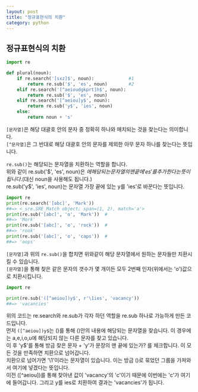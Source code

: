 ```yaml
---
layout: post
title: "정규표현식의 치환" 
category: python
---  
```

  
  
## 정규표현식의 치환  
  
```Python
import re

def plural(noun):          
    if re.search('[sxz]$', noun):             #1
        return re.sub('$', 'es', noun)        #2
    elif re.search('[^aeioudgkprt]h$', noun):
        return re.sub('$', 'es', noun)       
    elif re.search('[^aeiou]y$', noun):      
        return re.sub('y$', 'ies', noun)     
    else:
        return noun + 's'
```
`[문자열]`은 해당 대괄호 안의 문자 중 정확히 하나와 매치되는 것을 찾는다는 의미합니다.  
`[^문자열]`은 그 반대로 해당 대괄호 안의 문자를 제외한 아무 문자 하나를 찾는다는 뜻입니다.  
  
`re.sub()`는 해당되는 문자열을 치환하는 역할을 합니다.  
위와 같이 re.sub('$', 'es', noun)은 $에 해당되는 문자열의 맨 끝에 'es'를 추가한다는 뜻이 됩니다.($대신 noun을 사용해도 됩니다.)  
re.sub('y$', 'ies', noun)는 문자열 가장 끝에 있는 y를 'ies'로 바꾼다는 뜻입니다.  
  
  
```Python
import re
print(re.search('[abc]', 'Mark'))    
##=> <_sre.SRE_Match object; span=(1, 2), match='a'>
print(re.sub('[abc]', 'o', 'Mark'))  #
##=> 'Mork'
print(re.sub('[abc]', 'o', 'rock'))  #
##=> 'rook'
print(re.sub('[abc]', 'o', 'caps'))  #
##=> 'oops'
```  
`[문자열]`과 위의 `re.sub()`을 합치면 위와같이 해당 문자열에서 원하는 문자들만 치환시킬 수 있습니다.  
`[문자열]`을 통해 찾은 같은 문자의 갯수가 몇 개이든 모두 2번째 인자(위에서는 'o')값으로 치환시킵니다.  
  
  
```Python
import re

print(re.sub('([^aeiou])y$', r'\1ies', 'vacancy'))  
##=> 'vacancies'
```  
위의 코드는 re.search와 re.sub가 각자 하던 역할을 re.sub 하나로 가능하게 만든 코드입니다.  
먼저 `([^aeiou])y$`는 ()를 통해 ()안의 내용에 해당되는 문자열을 찾습니다. 이 경우에는 a,e,i,o,u에 해당되지 않는 다른 문자를 찾고 있습니다.  
이 후 'y$'를 통해 방금 찾은 문자 + 'y'가 문장의 맨 끝에 있는가? 를 체크합니다. 이 모든 것을 만족하면 치환으로 넘어갑니다.  
치환으로 넘어가면 '\1'이라는 문자열이 있습니다. 이는 방금 ()로 묶었던 그룹을 가져와서 여기에 넣겠다는 뜻입니다.  
이전 ([^aeiou])를 통해 찾아낸 값이 'vacancy'의 'c'이기 때문에 이번에는 'c'가 여기에 들어갑니다. 그리고 y를 ies로 치환하여 결과는 'vacancies'가 됩니다.  
  
  